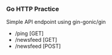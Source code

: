 ### Go HTTP Practice

Simple API endpoint using gin-gonic/gin

- /ping [GET]
- /newsfeed [GET]
- /newsfeed [POST]
